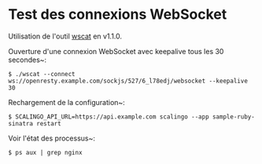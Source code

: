 # Test des connexions WebSocket

Utilisation de l'outil [wscat](https://github.com/jnordberg/wscat/releases/tag/1.1.0) en v1.1.0.

Ouverture d'une connexion WebSocket avec keepalive tous les 30 secondes~:

```
$ ./wscat --connect ws://openresty.example.com/sockjs/527/6_l78edj/websocket --keepalive 30
```

Rechargement de la configuration~:

```
$ SCALINGO_API_URL=https://api.example.com scalingo --app sample-ruby-sinatra restart
```

Voir l'état des processus~:

```
$ ps aux | grep nginx
```
